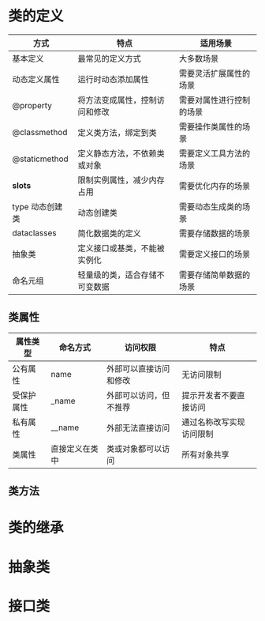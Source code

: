 # 类的定义

| 方式            | 特点                           | 适用场景                 |
| --------------- | ------------------------------ | ------------------------ |
| 基本定义        | 最常见的定义方式               | 大多数场景               |
| 动态定义属性    | 运行时动态添加属性             | 需要灵活扩展属性的场景   |
| @property       | 将方法变成属性，控制访问和修改 | 需要对属性进行控制的场景 |
| @classmethod    | 定义类方法，绑定到类           | 需要操作类属性的场景     |
| @staticmethod   | 定义静态方法，不依赖类或对象   | 需要定义工具方法的场景   |
| **slots**       | 限制实例属性，减少内存占用     | 需要优化内存的场景       |
| type 动态创建类 | 动态创建类                     | 需要动态生成类的场景     |
| dataclasses     | 简化数据类的定义               | 需要存储数据的场景       |
| 抽象类          | 定义接口或基类，不能被实例化   | 需要定义接口的场景       |
| 命名元组        | 轻量级的类，适合存储不可变数据 | 需要存储简单数据的场景   |

## 类属性

| 属性类型   | 命名方式       | 访问权限               | 特点                     |
| ---------- | -------------- | ---------------------- | ------------------------ |
| 公有属性   | name           | 外部可以直接访问和修改 | 无访问限制               |
| 受保护属性 | \_name         | 外部可以访问，但不推荐 | 提示开发者不要直接访问   |
| 私有属性   | \_\_name       | 外部无法直接访问       | 通过名称改写实现访问限制 |
| 类属性     | 直接定义在类中 | 类或对象都可以访问     | 所有对象共享             |


## 类方法


# 类的继承


# 抽象类

# 接口类

